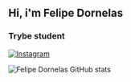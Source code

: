 
## Hi, i'm Felipe Dornelas 
### Trybe student
[![Instagram](https://img.shields.io/badge/Instagram-E4405F?style=for-the-badge&logo=instagram&logoColor=white)](https://www.instagram.com/llipedornelas/)

![Felipe Dornelas GitHub stats](https://github-readme-stats.vercel.app/api?username=LipeDornelas&show_icons=true&theme=dracula)

